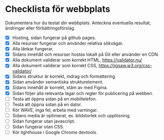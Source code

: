 # Checklista för webbplats

Dokumentera hur du testat din webbplats. Anteckna eventuella resultat, ändringar eller förbättringsförslag.

* [x] Hosting, sidan fungerar på github pages.
* [x] Alla resurser fungerar och använder relativa sökvägar.
* [x] Alla länkar fungerar.
* [x] Sidans innehåll och resurser hostas lokalt på Git eller använder en CDN.
* [x] Alla dokument validerar som korrekt HTML, https://validator.nu/
* [x] Alla dokument validerar som korrekt CSS, https://jigsaw.w3.org/css-validator/
* [x] Sidans struktur är korrekt, indrag och formattering.
* [x] Sidan använder semantiska strukturelement.
* [x] Sidans innehåll är korrekt, stäm av med Figma.
* [x] Sidan följer alla relevanta lagar och regler för publicering på webben.
* [ ] Testa att öppna sidan på en mobiltelefon.
* [ ] Testa att öppna sidan på en dator.
* [ ] Kör WAVE, inga fel, arbeta med varningar.
* [ ] Sidans media är optimerat, ex. bildstorlek och upplösning.
* [ ] Sidan fungerar utan javascript.
* [ ] Sidan fungerar utan CSS.
* [ ] Kör lighthouse i Google Chrome devtools.